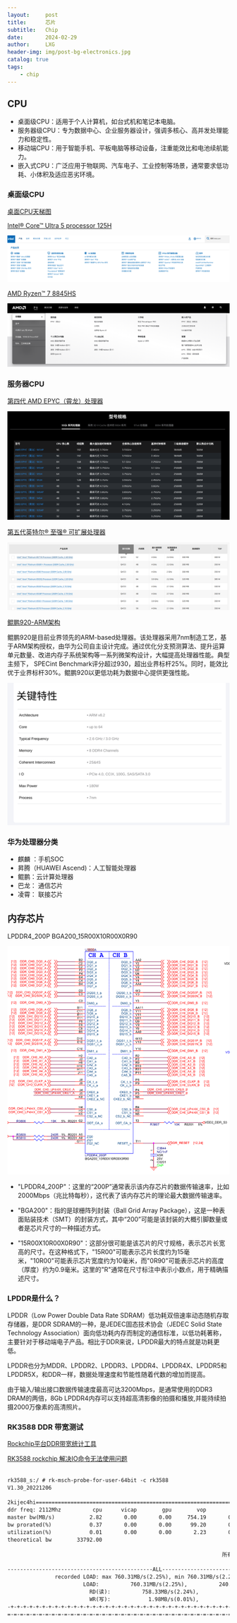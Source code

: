 ```yaml
---
layout:     post
title:      芯片
subtitle:   Chip
date:       2024-02-29
author:     LXG
header-img: img/post-bg-electronics.jpg
catalog: true
tags:
    - chip
---
```


## CPU

* 桌面级CPU：适用于个人计算机，如台式机和笔记本电脑。
* 服务器级CPU：专为数据中心、企业服务器设计，强调多核心、高并发处理能力和稳定性。
* 移动端CPU：用于智能手机、平板电脑等移动设备，注重能效比和电池续航能力。
* 嵌入式CPU：广泛应用于物联网、汽车电子、工业控制等场景，通常要求低功耗、小体积及适应恶劣环境。

### 桌面级CPU

[桌面CPU天梯图](https://www.mydrivers.com/zhuanti/tianti/cpu/index.html)

[Intel® Core™ Ultra 5 processor 125H](https://www.intel.cn/content/www/cn/zh/products/sku/236848/intel-core-ultra-5-processor-125h-18m-cache-up-to-4-50-ghz/specifications.html)

![intel_product](/images/ai/intel_product.png)

[AMD Ryzen™ 7 8845HS](https://www.amd.com/zh-hans/products/apu/amd-ryzen-7-8845hs)

![amd_product](/images/ai/amd_product.png)

### 服务器CPU

[第四代 AMD EPYC（霄龙）处理器](https://www.amd.com/zh-cn/products/processors/server/epyc/4th-generation-9004-and-8004-series.html)

![amd_xiaolong](/images/ai/amd_xiaolong.png)

[第五代英特尔® 至强® 可扩展处理器](https://www.intel.cn/content/www/cn/zh/products/details/processors/xeon.html)

![intel_zhiqiang](/images/ai/intel_zhiqiang.png)

[鲲鹏920-ARM架构](https://www.hisilicon.com/cn/products/Kunpeng/Huawei-Kunpeng/Huawei-Kunpeng-920)

鲲鹏920是目前业界领先的ARM-based处理器。该处理器采用7nm制造工艺，基于ARM架构授权，由华为公司自主设计完成。通过优化分支预测算法、提升运算单元数量、改进内存子系统架构等一系列微架构设计，大幅提高处理器性能。典型主频下， SPECint Benchmark评分超过930，超出业界标杆25%。同时，能效比优于业界标杆30%。鲲鹏920以更低功耗为数据中心提供更强性能。

![huawei_kunpeng_920](/images/ai/huawei_kunpeng_920.png)

### 华为处理器分类

* 麒麟 ：手机SOC
* 昇腾（HUAWEI Ascend)：人工智能处理器
* 鲲鹏：云计算处理器
* 巴龙： 通信芯片
* 凌霄： 联接芯片

## 内存芯片

LPDDR4_200P BGA200_15R00X10R00X0R90

![3588_lpddr4](/images/rk3588/3588_lpddr4.png)

* "LPDDR4_200P"：这里的“200P”通常表示该内存芯片的数据传输速率，比如2000Mbps（兆比特每秒），这代表了该内存芯片的理论最大数据传输速率。

* "BGA200"：指的是球栅阵列封装（Ball Grid Array Package），这是一种表面贴装技术（SMT）的封装方式，其中“200”可能是该封装的大概引脚数量或者是芯片尺寸的一种描述方式。

* "15R00X10R00X0R90"：这部分很可能是该芯片的尺寸规格，表示芯片长宽高的尺寸。在这种格式下，"15R00"可能表示芯片长度约为15毫米，"10R00"可能表示芯片宽度约为10毫米，而"0R90"可能表示芯片的高度（厚度）约为0.9毫米。这里的"R"通常在尺寸标注中表示小数点，用于精确描述尺寸。

### LPDDR是什么？

LPDDR（Low Power Double Data Rate SDRAM）低功耗双倍速率动态随机存取存储器，是DDR SDRAM的一种，是JEDEC固态技术协会（JEDEC Solid State Technology Association）面向低功耗内存而制定的通信标准，以低功耗著称，主要针对于移动端电子产品。相比于DDR来说，LPDDR最大的特点就是功耗更低。

LPDDR也分为MDDR、LPDDR2、LPDDR3、LPDDR4、LPDDR4X、LPDDR5和LPDDR5X，和DDR一样，数据处理速度和节能性随着代数的增加而提高。

由于输入/输出接口数据传输速度最高可达3200Mbps，是通常使用的DDR3 DRAM的两倍，8Gb LPDDR4内存可以支持超高清影像的拍摄和播放,并能持续拍摄2000万像素的高清照片。

### RK3588 DDR 带宽测试

[Rockchip平台DDR带宽统计工具](https://blog.csdn.net/weixin_43245753/article/details/128262895)

[RK3588 rockchip 解决IO命令无法使用问题](https://zhuanlan.zhihu.com/p/635544945)

```txt

rk3588_s:/ # rk-msch-probe-for-user-64bit -c rk3588
V1.30_20221206

2kijec4hi======================================================================================================
ddr freq: 2112Mhz          cpu      vicap        gpu        vop        isp     others      total
master bw(MB/s)           2.82       0.00       0.00     754.19       0.00       3.30     760.31
bw prorated(%)            0.37       0.00       0.00      99.20       0.00       0.43     100.00
utilization(%)            0.01       0.00       0.00       2.23       0.00       0.01       2.25
theoretical bw        33792.00

                                                                    所有channel总的带宽统计信息                    DDR channel 0的带宽统计信息

----------------------------------------------ALL-------------------------CH0-------------------------CH1-------------------------CH2-------------------------CH3--------
               recorded LOAD: max 760.31MB/s(2.25%), min 760.31MB/s(2.25%), avg 760.31MB/s(2.25%)
                        LOAD:          760.31MB/s(2.25%),          240.31MB/s(2.84%),          139.91MB/s(1.66%),          240.23MB/s(2.84%),          139.86MB/s(1.66%)
                          RD(读):          758.33MB/s(2.24%),          239.81MB/s(2.84%),          139.42MB/s(1.65%),          239.73MB/s(2.84%),          139.37MB/s(1.65%)
                          WR(写):            1.98MB/s(0.01%),            0.49MB/s(0.01%),            0.49MB/s(0.01%),            0.50MB/s(0.01%),            0.49MB/s(0.01%)
-+-+-+-+-+-+-+-+-+-+-+-+-+-+-+-+-+-+-+-+-+-+-+-+-+-+-+-+-+-+-+-+-+-+-+-+-+-+-+-+-+-+-+-+-+-+-+-+-+-+-+-+-+-+-+-+-+-+-+-+-+-+-+-+-+-+-+-+-+-+-+-+-+-+-+-+-+-+-+-+-+-+-+-+-+-
=-=-=-=-=-=-=-=-=-=-=-=-=-=-=-=-=-=-=-=-=-=-=-=-=-=-=-=-=-=-=-=-=-=-=-=-=-=-=-=-=-=-=-=-=-=-=-=-=-=-=-=-=-=-=-=

```








































